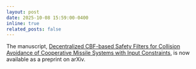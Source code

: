 ```yaml
---
layout: post
date: 2025-10-08 15:59:00-0400
inline: true
related_posts: false
---
```

The manuscript, [Decentralized CBF-based Safety Filters for Collision Avoidance of Cooperative Missile Systems with Input Constraints](https://arxiv.org/abs/2510.06846), is now available as a preprint on arXiv.
